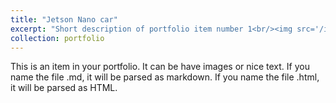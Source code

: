 ```yaml
---
title: "Jetson Nano car"
excerpt: "Short description of portfolio item number 1<br/><img src='/images/car.png'>"
collection: portfolio
---
```


This is an item in your portfolio. It can be have images or nice text. If you name the file .md, it will be parsed as markdown. If you name the file .html, it will be parsed as HTML. 
